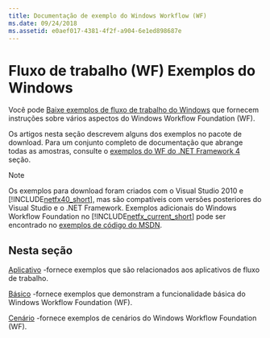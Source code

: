 ```yaml
---
title: Documentação de exemplo do Windows Workflow (WF)
ms.date: 09/24/2018
ms.assetid: e0aef017-4381-4f2f-a904-6e1ed898687e
---
```

# <a name="windows-workflow-wf-samples"></a>Fluxo de trabalho (WF) Exemplos do Windows

Você pode [Baixe exemplos de fluxo de trabalho do Windows](https://go.microsoft.com/fwlink/?LinkId=150780) que fornecem instruções sobre vários aspectos do Windows Workflow Foundation (WF).

Os artigos nesta seção descrevem alguns dos exemplos no pacote de download. Para um conjunto completo de documentação que abrange todas as amostras, consulte o [exemplos do WF do .NET Framework 4](https://docs.microsoft.com/previous-versions/dotnet/netframework-4.0/dd483375(v%3dvs.100)) seção.

> [!NOTE]
> Os exemplos para download foram criados com o Visual Studio 2010 e [!INCLUDE[netfx40_short](../../../../includes/netfx40-short-md.md)], mas são compatíveis com versões posteriores do Visual Studio e o .NET Framework. Exemplos adicionais do Windows Workflow Foundation no [!INCLUDE[netfx_current_short](../../../../includes/netfx-current-short-md.md)] pode ser encontrado no [exemplos de código do MSDN](https://aka.ms/WF45Samples).

## <a name="in-this-section"></a>Nesta seção

[Aplicativo](application.md) -fornece exemplos que são relacionados aos aplicativos de fluxo de trabalho.

[Básico](basic.md) -fornece exemplos que demonstram a funcionalidade básica do Windows Workflow Foundation (WF).

[Cenário](scenario.md) -fornece exemplos de cenários do Windows Workflow Foundation (WF).
